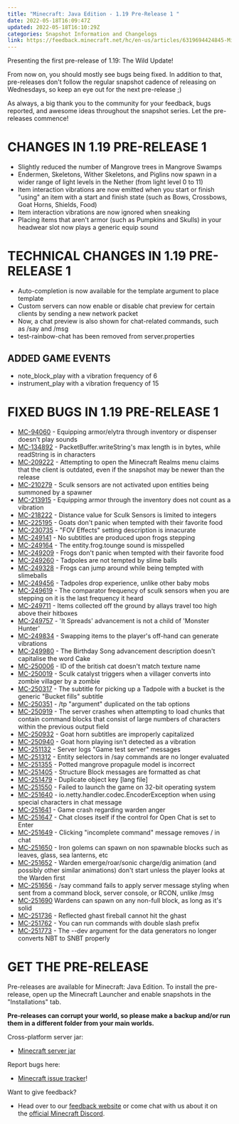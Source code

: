 ```yaml
---
title: "Minecraft: Java Edition - 1.19 Pre-Release 1 "
date: 2022-05-18T16:09:47Z
updated: 2022-05-18T16:10:29Z
categories: Snapshot Information and Changelogs
link: https://feedback.minecraft.net/hc/en-us/articles/6319694424845-Minecraft-Java-Edition-1-19-Pre-Release-1-
---
```


Presenting the first pre-release of 1.19: The Wild Update!

From now on, you should mostly see bugs being fixed. In addition to that, pre-releases don\'t follow the regular snapshot cadence of releasing on Wednesdays, so keep an eye out for the next pre-release ;)

As always, a big thank you to the community for your feedback, bugs reported, and awesome ideas throughout the snapshot series. Let the pre-releases commence!

# CHANGES IN 1.19 PRE-RELEASE 1

-   Slightly reduced the number of Mangrove trees in Mangrove Swamps
-   Endermen, Skeletons, Wither Skeletons, and Piglins now spawn in a wider range of light levels in the Nether (from light level 0 to 11)
-   Item interaction vibrations are now emitted when you start or finish \"using\" an item with a start and finish state (such as Bows, Crossbows, Goat Horns, Shields, Food)
-   Item interaction vibrations are now ignored when sneaking
-   Placing items that aren't armor (such as Pumpkins and Skulls) in your headwear slot now plays a generic equip sound

# TECHNICAL CHANGES IN 1.19 PRE-RELEASE 1

-   Auto-completion is now available for the template argument to place template
-   Custom servers can now enable or disable chat preview for certain clients by sending a new network packet
-   Now, a chat preview is also shown for chat-related commands, such as /say and /msg
-   test-rainbow-chat has been removed from server.properties

## ADDED GAME EVENTS

-   note_block_play with a vibration frequency of 6
-   instrument_play with a vibration frequency of 15

# FIXED BUGS IN 1.19 PRE-RELEASE 1

-   [MC-94060](https://bugs.mojang.com/browse/MC-94060) - Equipping armor/elytra through inventory or dispenser doesn't play sounds
-   [MC-134892](https://bugs.mojang.com/browse/MC-134892) - PacketBuffer.writeString's max length is in bytes, while readString is in characters
-   [MC-209222](https://bugs.mojang.com/browse/MC-209222) - Attempting to open the Minecraft Realms menu claims that the client is outdated, even if the snapshot may be newer than the release
-   [MC-210279](https://bugs.mojang.com/browse/MC-210279) - Sculk sensors are not activated upon entities being summoned by a spawner
-   [MC-213915](https://bugs.mojang.com/browse/MC-213915) - Equipping armor through the inventory does not count as a vibration
-   [MC-218222](https://bugs.mojang.com/browse/MC-218222) - Distance value for Sculk Sensors is limited to integers
-   [MC-225195](https://bugs.mojang.com/browse/MC-225195) - Goats don't panic when tempted with their favorite food
-   [MC-230735](https://bugs.mojang.com/browse/MC-230735) - "FOV Effects" setting description is innacurate
-   [MC-249141](https://bugs.mojang.com/browse/MC-249141) - No subtitles are produced upon frogs stepping
-   [MC-249164](https://bugs.mojang.com/browse/MC-249164) - The entity.frog.tounge sound is misspelled
-   [MC-249209](https://bugs.mojang.com/browse/MC-249209) - Frogs don't panic when tempted with their favorite food
-   [MC-249260](https://bugs.mojang.com/browse/MC-249260) - Tadpoles are not tempted by slime balls
-   [MC-249328](https://bugs.mojang.com/browse/MC-249328) - Frogs can jump around while being tempted with slimeballs
-   [MC-249456](https://bugs.mojang.com/browse/MC-249456) - Tadpoles drop experience, unlike other baby mobs
-   [MC-249619](https://bugs.mojang.com/browse/MC-249619) - The comparator frequency of sculk sensors when you are stepping on it is the last frequency it heard
-   [MC-249711](https://bugs.mojang.com/browse/MC-249711) - Items collected off the ground by allays travel too high above their hitboxes
-   [MC-249757](https://bugs.mojang.com/browse/MC-249757) - 'It Spreads' advancement is not a child of 'Monster Hunter'
-   [MC-249834](https://bugs.mojang.com/browse/MC-249834) - Swapping items to the player's off-hand can generate vibrations
-   [MC-249980](https://bugs.mojang.com/browse/MC-249980) - The Birthday Song advancement description doesn't capitalise the word Cake
-   [MC-250006](https://bugs.mojang.com/browse/MC-250006) - ID of the british cat doesn't match texture name
-   [MC-250019](https://bugs.mojang.com/browse/MC-250019) - Sculk catalyst triggers when a villager converts into zombie villager by a zombie
-   [MC-250317](https://bugs.mojang.com/browse/MC-250317) - The subtitle for picking up a Tadpole with a bucket is the generic "Bucket fills" subtitle
-   [MC-250351](https://bugs.mojang.com/browse/MC-250351) - /tp "argument" duplicated on the tab options
-   [MC-250919](https://bugs.mojang.com/browse/MC-250919) - The server crashes when attempting to load chunks that contain command blocks that consist of large numbers of characters within the previous output field
-   [MC-250932](https://bugs.mojang.com/browse/MC-250932) - Goat horn subtitles are improperly capitalized
-   [MC-250940](https://bugs.mojang.com/browse/MC-250940) - Goat horn playing isn't detected as a vibration
-   [MC-251132](https://bugs.mojang.com/browse/MC-251132) - Server logs "Game test server" messages
-   [MC-251312](https://bugs.mojang.com/browse/MC-251312) - Entity selectors in /say commands are no longer evaluated
-   [MC-251355](https://bugs.mojang.com/browse/MC-251355) - Potted mangrove propagule model is incorrect
-   [MC-251405](https://bugs.mojang.com/browse/MC-251405) - Structure Block messages are formatted as chat
-   [MC-251479](https://bugs.mojang.com/browse/MC-251479) - Duplicate object key \[lang file\]
-   [MC-251550](https://bugs.mojang.com/browse/MC-251550) - Failed to launch the game on 32-bit operating system
-   [MC-251640](https://bugs.mojang.com/browse/MC-251640) - io.netty.handler.codec.EncoderException when using special characters in chat message
-   [MC-251641](https://bugs.mojang.com/browse/MC-251641) - Game crash regarding warden anger
-   [MC-251647](https://bugs.mojang.com/browse/MC-251647) - Chat closes itself if the control for Open Chat is set to Enter
-   [MC-251649](https://bugs.mojang.com/browse/MC-251649) - Clicking "incomplete command" message removes / in chat
-   [MC-251650](https://bugs.mojang.com/browse/MC-251650) - Iron golems can spawn on non spawnable blocks such as leaves, glass, sea lanterns, etc
-   [MC-251652](https://bugs.mojang.com/browse/MC-251652) - Warden emerge/roar/sonic charge/dig animation (and possibly other similar animations) don't start unless the player looks at the Warden first
-   [MC-251656](https://bugs.mojang.com/browse/MC-251656) - /say command fails to apply server message styling when sent from a command block, server console, or RCON, unlike /msg
-   [MC-251690](https://bugs.mojang.com/browse/MC-251690) Wardens can spawn on any non-full block, as long as it's solid
-   [MC-251736](https://bugs.mojang.com/browse/MC-251736) - Reflected ghast fireball cannot hit the ghast
-   [MC-251762](https://bugs.mojang.com/browse/MC-251762) - You can run commands with double slash prefix
-   [MC-251773](https://bugs.mojang.com/browse/MC-251773) - The \--dev argument for the data generators no longer converts NBT to SNBT properly

# GET THE PRE-RELEASE

Pre-releases are available for Minecraft: Java Edition. To install the pre-release, open up the Minecraft Launcher and enable snapshots in the \"Installations\" tab.

**Pre-releases can corrupt your world, so please make a backup and/or run them in a different folder from your main worlds.**

Cross-platform server jar:

-   [Minecraft server jar](https://launcher.mojang.com/v1/objects/1be90ec671e145e56b789de428b63ec43a2d9721/server.jar)

Report bugs here:

-   [Minecraft issue tracker](https://aka.ms/snapshotbugs?ref=blog)!

Want to give feedback?

-   Head over to our [feedback website](https://aka.ms/snapshotfeedback) or come chat with us about it on the [official Minecraft Discord](https://discordapp.com/invite/minecraft).
